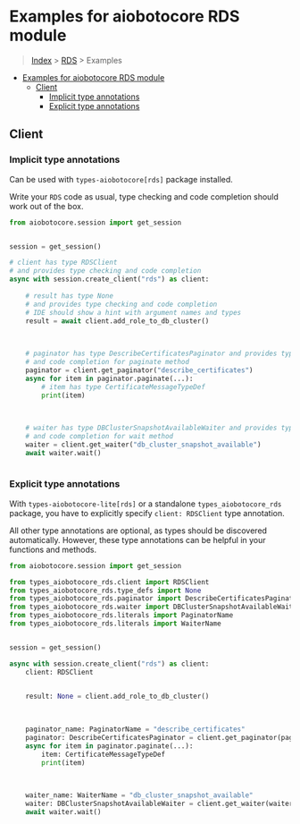 <a id="examples-for-aiobotocore-rds-module"></a>

# Examples for aiobotocore RDS module

> [Index](../README.md) > [RDS](./README.md) > Examples

- [Examples for aiobotocore RDS module](#examples-for-aiobotocore-rds-module)
  - [Client](#client)
    - [Implicit type annotations](#implicit-type-annotations)
    - [Explicit type annotations](#explicit-type-annotations)

<a id="client"></a>

## Client

<a id="implicit-type-annotations"></a>

### Implicit type annotations

Can be used with `types-aiobotocore[rds]` package installed.

Write your `RDS` code as usual, type checking and code completion should work
out of the box.

```python
from aiobotocore.session import get_session


session = get_session()

# client has type RDSClient
# and provides type checking and code completion
async with session.create_client("rds") as client:
    
    # result has type None
    # and provides type checking and code completion
    # IDE should show a hint with argument names and types
    result = await client.add_role_to_db_cluster()
    

    
    # paginator has type DescribeCertificatesPaginator and provides type checking
    # and code completion for paginate method
    paginator = client.get_paginator("describe_certificates")
    async for item in paginator.paginate(...):
        # item has type CertificateMessageTypeDef
        print(item)
    

    
    # waiter has type DBClusterSnapshotAvailableWaiter and provides type checking
    # and code completion for wait method
    waiter = client.get_waiter("db_cluster_snapshot_available")
    await waiter.wait()
    
```

<a id="explicit-type-annotations"></a>

### Explicit type annotations

With `types-aiobotocore-lite[rds]` or a standalone `types_aiobotocore_rds`
package, you have to explicitly specify `client: RDSClient` type annotation.

All other type annotations are optional, as types should be discovered
automatically. However, these type annotations can be helpful in your functions
and methods.

```python
from aiobotocore.session import get_session

from types_aiobotocore_rds.client import RDSClient
from types_aiobotocore_rds.type_defs import None
from types_aiobotocore_rds.paginator import DescribeCertificatesPaginator
from types_aiobotocore_rds.waiter import DBClusterSnapshotAvailableWaiter
from types_aiobotocore_rds.literals import PaginatorName
from types_aiobotocore_rds.literals import WaiterName


session = get_session()

async with session.create_client("rds") as client:
    client: RDSClient

    
    result: None = client.add_role_to_db_cluster()
    

    
    paginator_name: PaginatorName = "describe_certificates"
    paginator: DescribeCertificatesPaginator = client.get_paginator(paginator_name)
    async for item in paginator.paginate(...):
        item: CertificateMessageTypeDef
        print(item)
    

    
    waiter_name: WaiterName = "db_cluster_snapshot_available"
    waiter: DBClusterSnapshotAvailableWaiter = client.get_waiter(waiter_name)
    await waiter.wait()
    
```

